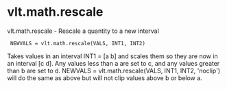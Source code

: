 # vlt.math.rescale

   vlt.math.rescale - Rescale a quantity to a new interval
 
     NEWVALS = vlt.math.rescale(VALS, INT1, INT2)
 
   Takes values in an interval INT1 = [a b] and scales
   them so they are now in an interval [c d].  Any values
   less than a are set to c, and any values greater than b
   are set to d.
     NEWVALS = vlt.math.rescale(VALS, INT1, INT2, 'noclip')
        will do the same as above but will not clip values
        above b or below a.
